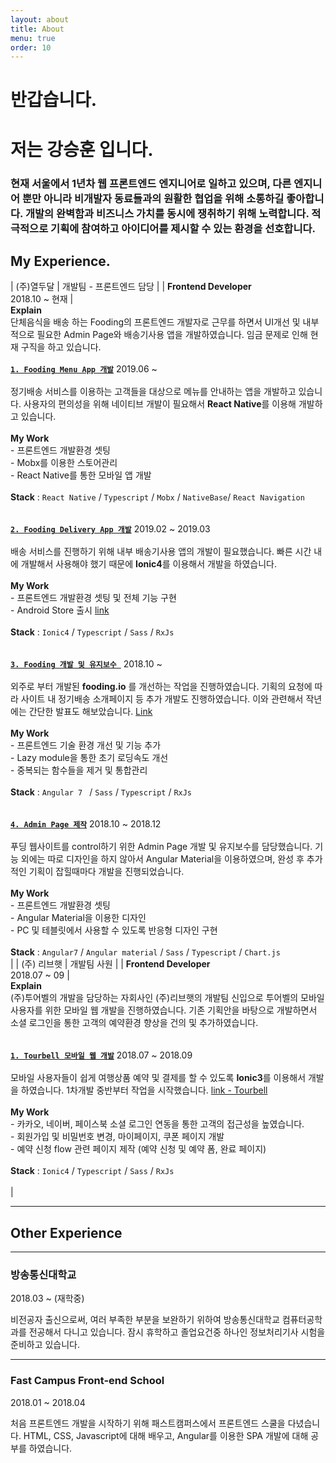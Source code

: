 ```yaml
---
layout: about
title: About
menu: true
order: 10
---
```


# 반갑습니다. 
# 저는 강승훈 입니다.

### 현재 서울에서 1년차 웹 프론트엔드 엔지니어로 일하고 있으며, 다른 엔지니어 뿐만 아니라 비개발자 동료들과의 원활한 협업을 위해 소통하길 좋아합니다. 개발의 완벽함과 비즈니스 가치를 동시에 쟁취하기 위해 노력합니다. **적극적으로 기획에 참여하고 아이디어를 제시할 수 있는 환경을 선호합니다.**


## My Experience.


| (주)열두달 | 개발팀 - 프론트엔드 담당 |
| **Frontend Developer**<br/>2018.10 ~ 현재 | <br />**Explain**<br />단체음식을 배송 하는 Fooding의 프론트엔드 개발자로 근무를 하면서 UI개선 및 내부적으로 필요한 Admin Page와 배송기사용 앱을 개발하였습니다. 임금 문제로 인해 현재 구직을 하고 있습니다. <br /><br /><u>**```1. Fooding Menu App 개발```**</u> 2019.06 ~ <br /><br />정기배송 서비스를 이용하는 고객들을 대상으로 메뉴를 안내하는 앱을 개발하고 있습니다. 사용자의 편의성을 위해 네이티브 개발이 필요해서 **React Native**를 이용해 개발하고 있습니다.<br /><br />**My Work**<br />-  프론트엔드 개발환경 셋팅<br />- Mobx를 이용한 스토어관리<br />- React Native를 통한 모바일 앱 개발<br /><br />**Stack** : ```React Native``` / ```Typescript``` / ```Mobx``` / ```NativeBase```/ ```React Navigation```<br /><br /><br /><u>**```2. Fooding Delivery App 개발```**</u> 2019.02 ~ 2019.03<br /><br />배송 서비스를 진행하기 위해 내부 배송기사용 앱의 개발이 필요했습니다. 빠른 시간 내에 개발해서 사용해야 했기 때문에 **Ionic4**를 이용해서 개발을 하였습니다.<br /><br />**My Work**<br />-  프론트엔드 개발환경 셋팅 및 전체 기능 구현 <br />-  Android Store 출시 [link](https://play.google.com/store/apps/details?id=app.fooding.delivery)<br /><br />**Stack** : ```Ionic4``` / ```Typescript``` / ```Sass``` / ```RxJs ```<br /><br /><br /><u>**```3. Fooding 개발 및 유지보수 ```**</u> 2018.10 ~  <br /><br />외주로 부터 개발된 **fooding.io** 를 개선하는 작업을 진행하였습니다. 기획의 요청에 따라 사이트 내 정기배송 소개페이지 등 추가 개발도 진행하였습니다. 이와 관련해서 작년에는 간단한 발표도 해보았습니다. [Link](https://speakerdeck.com/bluelion2/angular-website-update)<br /><br />**My Work**<br />-  프론트엔드 기술 환경 개선 및 기능 추가<br />- Lazy module을 통한 초기 로딩속도 개선<br />- 중복되는 함수들을 제거 및 통합관리<br /><br />**Stack** : ```Angular 7 ``` /  ```Sass``` / ```Typescript``` / ```RxJs``` <br /><br /><br /><u>**```4. Admin Page 제작```**</u> 2018.10 ~ 2018.12<br /><br />푸딩 웹사이트를 control하기 위한 Admin Page 개발 및 유지보수를 담당했습니다. 기능 외에는 따로 디자인을 하지 않아서 Angular Material을 이용하였으며, 완성 후 추가적인 기획이 잡힐때마다 개발을 진행되었습니다. <br /><br />**My Work**<br />- 프론트엔드 개발환경 셋팅<br />- Angular Material을 이용한 디자인<br />- PC 및 테블릿에서 사용할 수 있도록 반응형 디자인 구현<br /><br />**Stack** : ```Angular7``` / ```Angular material``` / ```Sass``` / ```Typescript``` / ```Chart.js```<br /> |
| (주) 리브햇 | 개발팀 사원 |
| **Frontend Developer**<br/>2018.07 ~ 09   | <br />**Explain**<br>(주)투어벨의 개발을 담당하는 자회사인  (주)리브햇의 개발팀 신입으로 투어벨의 모바일 사용자를 위한 모바일 웹 개발을 진행하였습니다.  기존 기획안을 바탕으로 개발하면서 소셜 로그인을 통한 고객의 예약환경 향상을 건의 및 추가하였습니다.<br /><br /><br /><u>**```1. Tourbell 모바일 웹 개발```**</u> 2018.07 ~ 2018.09<br /><br />모바일 사용자들이 쉽게 여행상품 예약 및 결제를 할 수 있도록 **Ionic3**를 이용해서 개발을 하였습니다. 1차개발 중반부터 작업을 시작했습니다. [link - Tourbell](https://m.tourbell.co.kr)<br /><br />**My Work**<br />- 카카오, 네이버, 페이스북 소셜 로그인 연동을 통한 고객의 접근성을 높였습니다. <br />- 회원가입 및 비밀번호 변경, 마이페이지, 쿠폰 페이지 개발 <br />- 예약 신청 flow 관련 페이지 제작 (예약 신청 및 예약 폼, 완료 페이지)  <br /><br />**Stack** : ```Ionic4``` / ```Typescript``` / ```Sass``` / ```RxJs ```<br /><br /> |

---


## Other Experience

---

### 방송통신대학교 

2018.03 ~ (재학중)

비전공자 출신으로써, 여러 부족한 부분을 보완하기 위하여 방송통신대학교 컴퓨터공학과를 전공해서 다니고 있습니다.
잠시 휴학하고 졸업요건중 하나인 정보처리기사 시험을 준비하고 있습니다.

---

### Fast Campus Front-end School 

2018.01 ~ 2018.04

처음 프론트엔드 개발을 시작하기 위해 패스트캠퍼스에서 프론트엔드 스쿨을 다녔습니다. 
HTML, CSS, Javascript에 대해 배우고, Angular를 이용한 SPA 개발에 대해 공부를 하였습니다.


<!-- 
## 경력

- FOODING 웹 사이트 개발 및 유지보수 작업중 : 2018.10 ~ (재직중)

    - Project
        - 외주업체로 부터 받은 사이트의 유지 및 보수 작업 진행을 하고 있습니다. 또한 고객 유치를 위한 신규 프로젝트 기획에도 같이 참여하고 있습니다.
            - [link - Fooding](http://www.fooding.io)
            - 사이트 유지 보수 및 기능 업데이트 ()

        - 현재 사이트를 관리하는 관리자 페이지 퍼블리싱 및 개발하고 있습니다.
            - 메뉴 및 브랜드, 고객정보 관리 정산, 배너 기능을 개발하고, 사용자의 요구에 맞춰 점차 개선하고 있습니다.
            - 주문 리스트 및 스케쥴관리, 차트, 거래명세서 및 영수증 폼 관리 

- 투어벨 모바일 사이트 개발 : 2018.07 ~ 2018.09

    - Project
        - 모바일로도 쉽게 여행상품을 예약할 수 있게 IONIC3를 이용해 하이브리드 웹앱을 개발하였습니다.
        - [link - Tourbell](https://m.tourbell.co.kr)
        - 소셜로그인(네이버, 카카오, 페이스북), 회원가입, 여행자 예약폼 작성, 상품 QNA, 결제 페이지


## 교육

- 방송통신대학교 컴퓨터과학과 2018.03 ~ (재학중)

- 패스트캠퍼스 프론트엔드 스쿨 8기 수료 : 2018.01 ~ 2018.04


## 사이드프로젝트

- 패스트 캠퍼스 졸업 프로젝트 OverEats 프론트엔드 개발 협업 : [link - OverEats](https://github.com/FastCampusTeamTwo)


## 그 외

- 그 외 경력
    - 2011.10 ~ 2014.05 : 조셉의 커피나무(카페) 매장관리자 근무 / 매장 관리 및 바리스타 업무 / 직책 - 매니저
    - 2014.05 ~ 2015.09 : (주) 시케이코퍼레이션즈 근무 / 바리스타 업무 및 교육 / 직책 - 사원
    - 2016.04 ~ 2017.03 : (주) 유앤미시스템 근무 / LG화학 기술연구원 업무보조 사원 - 계약직 / 실험 DATA 관리 및 정리 -->
